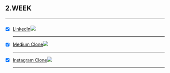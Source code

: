 ## 2.WEEK<br><hr>
- [x] [LinkedIn](https://github.com/sinemagar/IzicoFront-EndPracticum/tree/main/2.Hafta/LinkedlnClone)<img src="https://i.hizliresim.com/at6z64d.PNG"> <br><hr>
- [x] [Medium Clone](https://github.com/sinemagar/IzicoFront-EndPracticum/tree/main/2.Hafta/MediumsClone)<img src="https://i.hizliresim.com/6oa3for.PNG"><br><hr>
- [x] [Instagram Clone](https://github.com/sinemagar/IzicoFront-EndPracticum/tree/main/2.Hafta/Instagrams-Clone)<img src="https://i.hizliresim.com/cjobxla.PNG"><br><hr>

